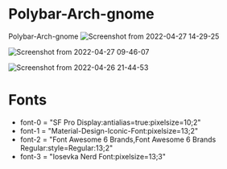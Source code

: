 # Polybar-Arch-gnome
Polybar-Arch-gnome
![Screenshot from 2022-04-27 14-29-25](https://user-images.githubusercontent.com/103053714/165529792-6210e0ed-77c2-48fb-b275-bf027e80012e.png)

![Screenshot from 2022-04-27 09-46-07](https://user-images.githubusercontent.com/103053714/165479432-09f0228c-f0d7-4789-bbec-5f6ecf83ab2b.png)

![Screenshot from 2022-04-26 21-44-53](https://user-images.githubusercontent.com/103053714/165390220-94ad733f-93c0-41a7-983d-9f1c8d62e69d.png)

# Fonts 
- font-0 = "SF Pro Display:antialias=true:pixelsize=10;2"
- font-1 = "Material-Design-Iconic-Font:pixelsize=13;2"
- font-2 = "Font Awesome 6 Brands,Font Awesome 6 Brands Regular:style=Regular:13;2"
- font-3 = "Iosevka Nerd Font:pixelsize=13;3"

